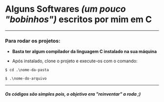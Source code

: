 # Alguns Softwares ***(um pouco "bobinhos")*** escritos por mim em C
---
### Para rodar os projetos:

* **Basta ter algum compilador da linguagem C instalado na sua máquina**

* Após instalado, clone o projeto e execute-os com o comando:

```
$ cd .\nome-da-pasta

$ .\nome-do-arquivo
```
---

##### Os códigos são simples pois, o objetivo era _"reinventar"_ a roda ;)